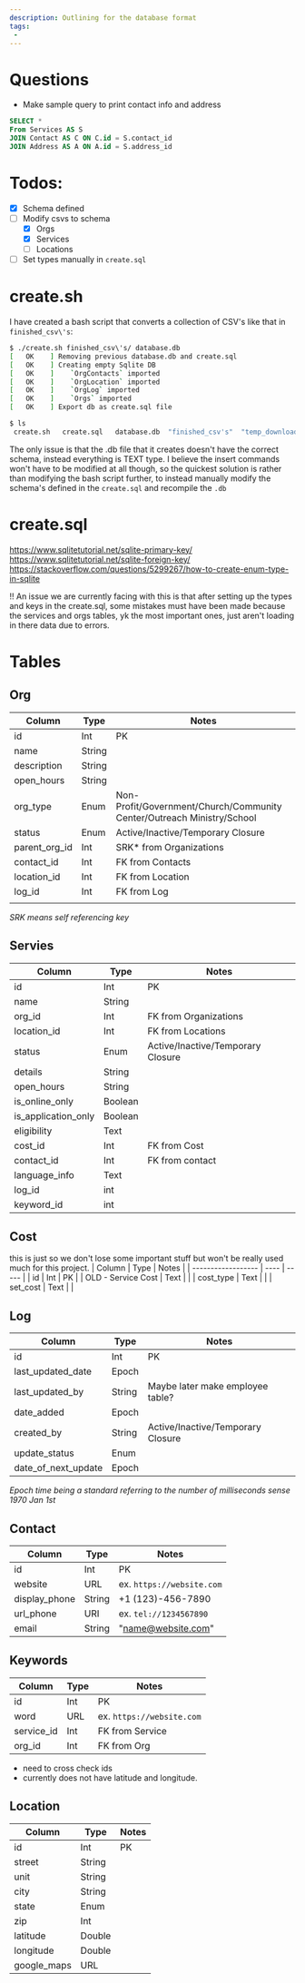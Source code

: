 ```yaml
---
description: Outlining for the database format
tags:
 - 
---
```


# Questions
* Make sample query
to print contact info and address
```SQL
SELECT *
From Services AS S
JOIN Contact AS C ON C.id = S.contact_id
JOIN Address AS A ON A.id = S.address_id
```

# Todos:
- [x] Schema defined
- [ ] Modify csvs to schema
	- [X] Orgs
	- [X] Services
	- [ ] Locations
- [ ] Set types manually in `create.sql`

# create.sh
I have created a bash script that converts a collection of CSV's like that in `finished_csv\'s`:

```bash
$ ./create.sh finished_csv\'s/ database.db
[   OK    ] Removing previous database.db and create.sql
[   OK    ] Creating empty Sqlite DB
[   OK    ]    `OrgContacts` imported
[   OK    ]    `OrgLocation` imported
[   OK    ]    `OrgLog` imported
[   OK    ]    `Orgs` imported
[   OK    ] Export db as create.sql file

$ ls
 create.sh   create.sql   database.db  "finished_csv's"  "temp_downloaded_airtable_csv's"
```

The only issue is that the .db file that it creates doesn't have the correct schema, instead everything is TEXT type.
I believe the insert commands won't have to be modified at all though, so the quickest solution is rather than modifying the bash script further, to instead manually modify the schema's defined in the `create.sql` and recompile the `.db`


# create.sql

https://www.sqlitetutorial.net/sqlite-primary-key/
https://www.sqlitetutorial.net/sqlite-foreign-key/
https://stackoverflow.com/questions/5299267/how-to-create-enum-type-in-sqlite

!! An issue we are currently facing with this is that after setting up the types and keys in the create.sql, some mistakes must have been made because the services and orgs tables, yk the most important ones, just aren't loading in there data due to errors.

# Tables

## Org
| Column        | Type   | Notes                                                                  |
| ------------- | ------ | ---------------------------------------------------------------------- |
| id            | Int    | PK                                                                     |
| name          | String |                                                                        |
| description   | String |                                                                        |
| open_hours    | String |                                                                        |
| org_type      | Enum   | Non-Profit/Government/Church/Community Center/Outreach Ministry/School |
| status        | Enum   | Active/Inactive/Temporary Closure                                      |
| parent_org_id | Int    | SRK* from Organizations                                                |
| contact_id    | Int    | FK from Contacts                                                       |
| location_id   | Int    | FK from Location                                                       |
| log_id        | Int    | FK from Log                                                            |
|               |        |                                                                        |
*SRK means self referencing key*

## Servies
| Column              | Type    | Notes                             |
| ------------------- | ------- | --------------------------------- |
| id                  | Int     | PK                                |
| name                | String  |                                   |
| org_id              | Int     | FK from Organizations             |
| location_id         | Int     | FK from Locations                 |
| status              | Enum    | Active/Inactive/Temporary Closure |
| details             | String  |                                   |
| open_hours          | String  |                                   |
| is_online_only      | Boolean |                                   |
| is_application_only | Boolean |                                   |
| eligibility         | Text    |                                   |
| cost_id             | Int     | FK from Cost                      |
| contact_id          | Int     | FK from contact                   |
| language_info       | Text    |                                   |
| log_id              | int     |                                   |
| keyword_id          | int     |                                   |

## Cost
this is just so we don't lose some important stuff but won't be really used much for this project.
| Column             | Type | Notes |
| ------------------ | ---- | ----- |
| id                 | Int  | PK    |
| OLD - Service Cost | Text |       |
| cost_type          | Text |       |
| set_cost           | Text |       |



## Log
| Column              | Type   | Notes                             |
| ------------------- | ------ | --------------------------------- |
| id                  | Int    | PK                                |
| last_updated_date   | Epoch  |                                   |
| last_updated_by     | String | Maybe later make employee table?  |
| date_added          | Epoch  |                                   |
| created_by          | String | Active/Inactive/Temporary Closure |
| update_status       | Enum   |                                   |
| date_of_next_update | Epoch  |                                   |
*Epoch time being a standard referring to the number of milliseconds sense 1970 Jan 1st*

## Contact
| Column        | Type   | Notes                     |
| ------------- | ------ | ------------------------- |
| id            | Int    | PK                        |
| website       | URL    | ex. `https://website.com` |
| display_phone | String | +1 (123)-456-7890         |
| url_phone     | URI    | ex. `tel://1234567890`    |
| email         | String | "name@website.com"        |

## Keywords
| Column     | Type | Notes                     |
| ---------- | ---- | ------------------------- |
| id         | Int  | PK                        |
| word       | URL  | ex. `https://website.com` |
| service_id | Int  | FK from Service           |
| org_id     | Int  | FK from Org               |

* need to cross check ids
* currently does not have latitude and longitude.
## Location
| Column      | Type   | Notes |
| ----------- | ------ | ----- |
| id          | Int    | PK    |
| street      | String |       |
| unit        | String |       |
| city        | String |       |
| state       | Enum   |       |
| zip         | Int    |       |
| latitude    | Double |       |
| longitude   | Double |       |
| google_maps | URL    |       |

